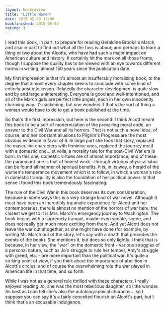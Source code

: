 ```yaml
---
layout: bookreview
title: "Little Women"
date: 2015-05-09 13:00
bookfinished: 2015-05-09
rating: 3
---
```


I read this book, in part, to prepare for reading Geraldine Brooks's March, and also in part to find out what all the fuss is about; and perhaps to learn a thing or two about the Alcotts, who have had such a major impact on American culture and history.  It certainly hit the mark on all those fronts, though I suppose the quality has to be viewed with an eye towards different norms in writing, almost 150 years since the publication date.



My first impression is that it's almost an insufferably moralizing book, to the degree that almost every chapter seems to conclude with some kind of entirely unsubtle lesson.  Relatedly the character development is quite slow and by and large uninteresting.  Everyone is good and well-intentioned, and all of the March girls are perfect little angels, each in her own innocently charming way.  It's sickening, but one wonders if that's the sort of thing a woman would have to do to get a book published at the time.



So that's the first impression, but here is the second: I think Alcott meant this book to be a sort of modernization of the prevailing moral code, an answer to the Civil War and all its horrors.  That is not such a novel idea, of course, and her constant allusions to Pilgrim's Progress are the most obvious evidence in favor of it.  In large part she took that story, replaced the masculine characters with feminine ones, replaced the journey motif with a domestic one... et voila, a morality tale for the post-Civil War era is born.  In this one, domestic virtues are of utmost importance, and of these the paramount one is that of honest work - through virtuous physical labor can be found all manner of spiritual benefits.  It is, in its way, a herald of the women's temperance movement which is to follow, in which a woman's role in domestic tranquility is also the foundation of her political power.  In that sense I found this book tremendously fascinating.



The role of the Civil War in this book deserves its own consideration, because in some ways this is a very strange kind of war novel.  Although it must have been an incredibly traumatic experience for Alcott and her contemporaries, there is almost no mention of the horrors of war here; the closest we get to it is Mrs. March's emergency journey to Washington.  The book begins with a supremely tranquil, maybe even sedate, scene, and does not really get much more exciting from there.  And yet Alcott does not leave the war out altogether, as she might have done (for example, by writing Mr. March out of the story, let's say with a death that precedes the events of the book).  She mentions it, but does so only lightly.  I think that is because, in her view, the "war" on the domestic front - various struggles of a personal nature, such as Jo's struggle to rule her temper, Amy's struggle with greed, etc. - are more important than the political war.  It's quite a striking point of view, if you think about the importance of abolition in Alcott's circles, and of course the overwhelming role the war played in American life in that time, and so forth.



While I was not as a general rule thrilled with these characters, I really enjoyed reading Jo; she was the most rebellious daughter, so little wonder.  As best as I can tell she's also the autobiographical character... so I suppose you can say it's a fairly conceited flourish on Alcott's part, but I think that's an excusable indulgence.